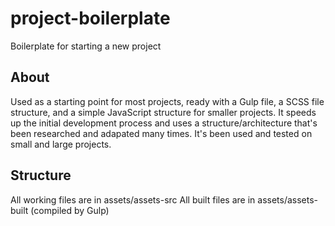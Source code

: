 # project-boilerplate
Boilerplate for starting a new project

## About
Used as a starting point for most projects, ready with a Gulp file, a SCSS file structure, and a simple JavaScript structure for smaller projects. It speeds up the initial development process and uses a structure/architecture that's been researched and adapated many times. It's been used and tested on small and large projects.

## Structure
All working files are in assets/assets-src
All built files are in assets/assets-built (compiled by Gulp)